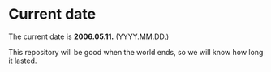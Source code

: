 # Current date

The current date is **2006.05.11.** (YYYY.MM.DD.)

This repository will be good when the world ends, so we will know how long it lasted.
